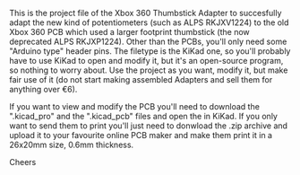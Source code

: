 This is the project file of the Xbox 360 Thumbstick Adapter to succesfully adapt the new kind of potentiometers (such as ALPS RKJXV1224) to the old Xbox 360 PCB which used a larger footprint thumbstick (the now deprecated ALPS RKJXP1224).
Other than the PCBs, you'll only need some "Arduino type" header pins.
The filetype is the KiKad one, so you'll probably have to use KiKad to open and modify it, but it's an open-source program, so nothing to worry about.
Use the project as you want, modify it, but make fair use of it (do not start making assembled Adapters and sell them for anything over €6).

If you want to view and modify the PCB you'll need to download the ".kicad_pro" and the ".kicad_pcb" files and open the in KiKad.
If you only want to send them to print you'll just need to donwload the .zip archive and upload it to your favourite online PCB maker and make them print it in a 26x20mm size, 0.6mm thickness.

Cheers
